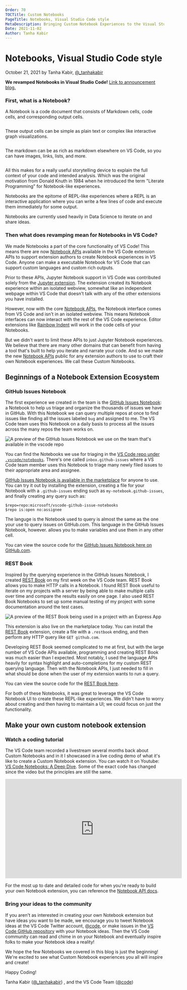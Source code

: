 ```yaml
---
Order: 70
TOCTitle: Custom Notebooks
PageTitle: Notebooks, Visual Studio Code style
MetaDescription: Bringing Custom Notebook Experiences to the Visual Studio Code Extension Marketplace.
Date: 2021-11-02
Author: Tanha Kabir
---
```


# Notebooks, Visual Studio Code style

October 21, 2021 by Tanha Kabir, [@_tanhakabir](https://twitter.com/_tanhakabir)

**We revamped Notebooks in Visual Studio Code!** [Link to announcement blog.](blogs/2021/08/05/notebooks)

### First, what is a Notebook?

A Notebook is a code document that consists of Markdown cells, code cells, and corresponding output cells.

<image>

These output cells can be simple as plain text or complex like interactive graph visualizations.

<image>

The markdown can be as rich as markdown elsewhere on VS Code, so you can have images, links, lists, and more.

<image>

All this makes for a really useful storytelling device to explain the full context of your code and intended analysis. Which was the original motivation from Donald Knuth in 1984 when he introduced the term "Literate Programming" for Notebook-like experiences.

Notebooks are the epitome of REPL-like experiences where a REPL is an interactive application where you can write a few lines of code and execute them immediately for some output.

Notebooks are currently used heavily in Data Science to iterate on and share ideas.

### Then what does revamping mean for Notebooks in VS Code?

We made Notebooks a part of the core functionality of VS Code! This means there are now [Notebook APIs](api/extension-guides/notebook) available in the VS Code extension APIs to support extension authors to create Notebook experiences in VS Code. Anyone can make a executable Notebook for VS Code that can support custom languages and custom rich outputs.

Prior to these APIs, Jupyter Notebook support in VS Code was contributed solely from the [Jupyter extension](https://marketplace.visualstudio.com/items?itemName=ms-toolsai.jupyter). The extension created its Notebook experience within an isolated webview, somewhat like an independent webpage within VS Code that doesn't talk with any of the other extensions you have installed.

However, now with the core [Notebook APIs](api/extension-guides/notebook), the Notebook interface comes from VS Code and isn't in an isolated webview. This means Notebook interfaces can now interact with the rest of the VS Code experience. Editor extensions like [Rainbow Indent](https://marketplace.visualstudio.com/items?itemName=oderwat.indent-rainbow) will work in the code cells of your Notebooks.

But we didn't want to limit these APIs to just Jupyter Notebook experiences. We believe that there are many other domains that can benefit from having a tool that's built to help you iterate and narrate your code. And so we made the new [Notebook APIs](api/extension-guides/notebook) public for any extension authors to use to craft their own Notebook experiences. We call these Custom Notebooks.

## Beginnings of a Notebook Extension Ecosystem

### GitHub Issues Notebook

The first experience we created in the team is the [GitHub Issues Notebook](https://marketplace.visualstudio.com/items?itemName=ms-vscode.vscode-github-issue-notebooks): a Notebook to help us triage and organize the thousands of issues we have in GitHub. With this Notebook we can query multiple repos at once to find issues like finding all the issues labeled `bug` and assigned to me. The VS Code team uses this Notebook on a daily basis to process all the issues across the many repos the team works on.

![A preview of the GitHub Issues Notebook we use on the team that's available in the vscode repo](github-issues-notebook.png)

You can find the Notebooks we use for triaging in the [VS Code repo under `.vscode/notebooks`](https://github.com/microsoft/vscode/tree/main/.vscode/notebooks). There's one called `inbox.github-issues` where a VS Code team member uses this Notebook to triage many newly filed issues to their appropriate area and assignee.

[GitHub Issues Notebook is avaliable in the marketplace]((https://marketplace.visualstudio.com/items?itemName=ms-vscode.vscode-github-issue-notebooks)) for anyone to use. You can try it out by installing the extension, creating a file for your Notebook with a `.github-issues` ending such as `my-notebook.github-issues`, and finally creating any query such as:

```
$repo=repo:microsoft/vscode-github-issue-notebooks
$repo is:open no:assignee

```

The languge is the Notebook used to query is almost the same as the one your use to query issues on GitHub.com. This language in the GitHub Issues Notebook, however. allows you to make variables and use them in any other cell.

You can view the source code for the [GitHub Issues Notebook here on GitHub.com](https://github.com/microsoft/vscode-github-issue-notebooks).

### REST Book

Inspired by the querying experience in the GitHub Issues Notebook, I created [REST Book](https://marketplace.visualstudio.com/items?itemName=tanhakabir.rest-book) on my first week on the VS Code team. REST Book allows you to make HTTP calls in a Notebook. I found REST Book useful to iterate on my projects with a server by being able to make multiple calls over time and compare the results easily on one page. I also used REST Book Notebooks to set up some manual testing of my project with some documentation around the test cases.

![A preview of the REST Book being used in a project with an Express App](rest-book.png)

This extension is also live on the marketplace today. You can install the [REST Book](https://marketplace.visualstudio.com/items?itemName=tanhakabir.rest-book) extension, create a file with a `.restbook` ending, and then perform any HTTP query like `GET github.com`.

Developing REST Book seemed complicated to me at first, but with the large number of VS Code APIs available, programming and creating REST Book was much easier than I expected. Most notably, I used the language APIs heavily for syntax highlight and auto-completions for my custom REST querying language. Then with the Notebook APIs, I just needed to fill in what should be done when the user of my extension wants to run a query.

You can view the source code for the [REST Book here](https://github.com/tanhakabir/rest-book).

For both of these Notebooks, it was great to leverage the VS Code Notebook UI to create these REPL-like experiences. We didn't have to worry about creating and then having to maintain a UI; we could focus on just the functionality.
## Make your own custom notebook extension

### Watch a coding tutorial

The VS Code team recorded a livestream several months back about Custom Notebooks and in it I showcased in a live coding demo of what it's like to create a Custom Notebook extension. You can watch it on Youtube: [VS Code Notebooks: A Deep Dive](https://youtu.be/D-AXZZDTQhM). Some of the exact code has changed since the video but the principles are still the same.

<iframe width="560" height="315" src="https://www.youtube-nocookie.com/embed/D-AXZZDTQhM" title="YouTube video player" frameborder="0" allow="accelerometer; autoplay; clipboard-write; encrypted-media; gyroscope; picture-in-picture" allowfullscreen></iframe>

For the most up to date and detailed code for when you're ready to build your own Notebook extension, you can reference the [Notebook API docs]((api/extension-guides/notebook)).

### Bring your ideas to the community

If you aren't as interested in creating your own Notebook extension but have ideas you want to be made, we encourage you to tweet Notebook ideas at the VS Code Twitter account, [@code](https://twitter.com/code), or make issues in the [VS Code GitHub repository](https://github.com/microsoft/vscode) with your Notebook ideas. Then the VS Code community can read and chime in on your Notebook and eventually inspire folks to make your Notebook idea a reality!

We hope the few Notebooks we covered in this blog is just the beginning! We're excited to see what Custom Notebook experiences you all will inspire and create!


Happy Coding!

Tanha Kabir ([@_tanhakabir](https://twitter.com/_tanhakabir)) , and the VS Code Team ([@code](https://twitter.com/code))











